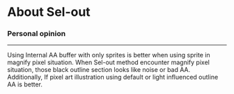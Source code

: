# About Sel-out
### Personal opinion
---
Using Internal AA buffer with only sprites is better when using sprite in magnify pixel situation. When Sel-out method encounter magnify pixel situation, those black outline section looks like noise or bad AA. Additionally, If pixel art illustration using default or light influenced outline AA is better.